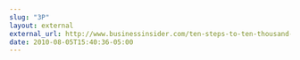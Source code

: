 ```yaml
---
slug: "3P"
layout: external
external_url: http://www.businessinsider.com/ten-steps-to-ten-thousand-sign-ups-before-we-even-launch-our-startup-2010-8#comment-4c5af2527f8b9a3044f50600
date: 2010-08-05T15:40:36-05:00
---
```

